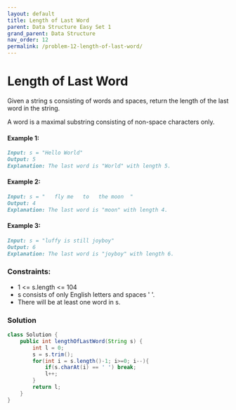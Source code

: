 ```yaml
---
layout: default
title: Length of Last Word
parent: Data Structure Easy Set 1
grand_parent: Data Structure
nav_order: 12
permalink: /problem-12-length-of-last-word/
---
```

# Length of Last Word

Given a string s consisting of words and spaces, return the length of the last word in the string.

A word is a maximal substring consisting of non-space characters only.

#### Example 1:
```markdown
Input: s = "Hello World"
Output: 5
Explanation: The last word is "World" with length 5.
```
#### Example 2:
```markdown
Input: s = "   fly me   to   the moon  "
Output: 4
Explanation: The last word is "moon" with length 4.
```
#### Example 3:
```markdown
Input: s = "luffy is still joyboy"
Output: 6
Explanation: The last word is "joyboy" with length 6.
```

### Constraints:

* 1 <= s.length <= 104
* s consists of only English letters and spaces ' '.
* There will be at least one word in s.

### Solution
```java
class Solution {
    public int lengthOfLastWord(String s) {
        int l = 0;
        s = s.trim();
        for(int i = s.length()-1; i>=0; i--){
            if(s.charAt(i) == ' ') break;
            l++;
        }
        return l;
    }
}
```